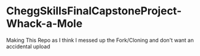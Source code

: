 # CheggSkillsFinalCapstoneProject-Whack-a-Mole
Making This Repo as I think I messed up the Fork/Cloning and don't want an accidental upload
